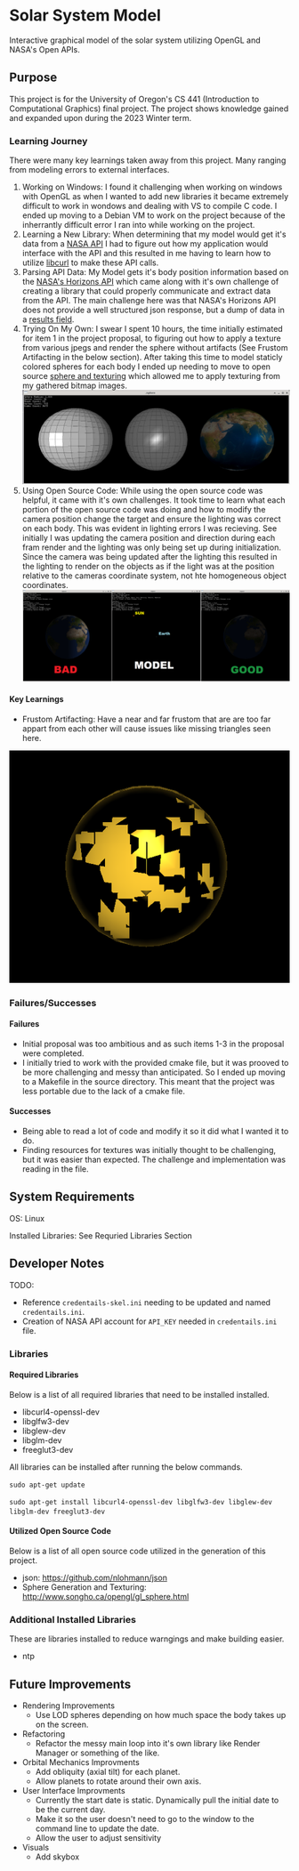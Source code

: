 # Solar System Model
Interactive graphical model of the solar system utilizing OpenGL and NASA's Open APIs.

## Purpose
This project is for the University of Oregon's CS 441 (Introduction to Computational Graphics) final project.
The project shows knowledge gained and expanded upon during the 2023 Winter term.

### Learning Journey
There were many key learnings taken away from this project. Many ranging from modeling errors to external interfaces.

1. Working on Windows: I found it challenging when working on windows with OpenGL as when I wanted to add new libraries it became extremely difficult to work in wondows and dealing with VS to compile C code. I ended up moving to a Debian VM to work on the project because of the inherrantly difficult error I ran into while working on the project.
2. Learning a New Library: When determining that my model would get it's data from a [NASA API](https://api.nasa.gov/) I had to figure out how my application would interface with the API and this resulted in me having to learn how to utilize [libcurl](https://curl.se/libcurl/) to make these API calls.
3. Parsing API Data: My Model gets it's body position information based on the [NASA's Horizons  API](https://ssd-api.jpl.nasa.gov/doc/horizons.html) which came along with it's own challenge of creating a library that could properly communicate and extract data from the API. The main challenge here was that NASA's Horizons API does not provide a well structured json response, but a dump of data in a [results field](https://ssd-api.jpl.nasa.gov/doc/horizons.html#:~:text=Example%20json%2Dformat%20Output).
4. Trying On My Own: I swear I spent 10 hours, the time initially estimated for item 1 in the project proposal, to figuring out how to apply a texture from various jpegs and render the sphere without artifacts (See Frustom Artifacting in the below section). After taking this time to model staticly colored spheres for each body I ended up needing to move to open source [sphere and texturing](http://www.songho.ca/opengl/gl_sphere.html) which allowed me to apply texturing from my gathered bitmap images.
![OpenGL Spheres](/imgs/openSourceExample.png "OpenGL Spheres")
5. Using Open Source Code:  While using the open source code was helpful, it came with it's own challenges. It took time to learn what each portion of the open source code was doing and how to modify the camera position change the target and ensure the lighting was correct on each body. This was evident in lighting errors I was recieving. See initially I was updating the camera position and direction during each fram render and the lighting was only being set up during initialization. Since the camera was being updated after the lighting this resulted in the lighting to render on the objects as if the light was at the position relative to the cameras coordinate system, not hte homogeneous object coordinates.
![Lighting Error](/imgs/errors_lighting.png "Lighting Error")

#### Key Learnings
- Frustom Artifacting: Have a near and far frustom that are are too far appart from each other will cause issues like missing triangles seen here.

![Distant Frustom Artifacting](/imgs/sphereArtifacting.png "Distant Frustom Artifacting")

### Failures/Successes
#### Failures
- Initial proposal was too ambitious and as such items 1-3 in the proposal were completed.
- I initially tried to work with the provided cmake file, but it was prooved to be more challenging and messy than anticipated. So I ended up moving to a Makefile in the source directory. This meant that the project was less portable due to the lack of a cmake file.

#### Successes
- Being able to read a lot of code and modify it so it did what I wanted it to do.
- Finding resources for textures was initially thought to be challenging, but it was easier than expected. The challenge and implementation was reading in the file.

## System Requirements
OS: Linux

Installed Libraries: See Requried Libraries Section

## Developer Notes
TODO:
- Reference `credentails-skel.ini` needing to be updated and named `credentails.ini`.
- Creation of NASA API account for `API_KEY` needed in `credentails.ini` file.

### Libraries
#### Required Libraries
Below is a list of all required libraries that need to be installed installed.
- libcurl4-openssl-dev
- libglfw3-dev
- libglew-dev
- libglm-dev
- freeglut3-dev

All libraries can be installed after running the below commands.

`sudo apt-get update`

`sudo apt-get install libcurl4-openssl-dev libglfw3-dev libglew-dev libglm-dev freeglut3-dev`

#### Utilized Open Source Code
Below is a list of all open source code utilized in the generation of this project.
- json: https://github.com/nlohmann/json
- Sphere Generation and Texturing: http://www.songho.ca/opengl/gl_sphere.html

### Additional Installed Libraries
These are libraries installed to reduce warngings and make building easier.
- ntp

## Future Improvements
- Rendering Improvements
  - Use LOD spheres depending on how much space the body takes up on the screen.
- Refactoring
  - Refactor the messy main loop into it's own library like Render Manager or something of the like.
- Orbital Mechanics Improvments
  - Add obliquity (axial tilt) for each planet.
  - Allow planets to rotate around their own axis.
- User Interface Improvments
  - Currently the start date is static. Dynamically pull the initial date to be the current day.
  - Make it so the user doesn't need to go to the window to the command line to update the date.
  - Allow the user to adjust sensitivity
- Visuals
  - Add skybox
